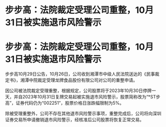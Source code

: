 # 步步高：法院裁定受理公司重整，10月31日被实施退市风险警示

# 步步高：法院裁定受理公司重整，10月31日被实施退市风险警示

步步高10月29日公告，10月26日，公司收到湘潭市中级人民法院送达的《民事裁定书》，湘潭中院裁定受理龙牌食品股份有限公司对公司的重整申请。

因公司被法院裁定受理重整，根据规定，公司股票将于2023年10月30日停牌一天，并自2023年10月31日复牌交易起被实施退市风险警示，股票简称改为“*ST步高”，证券代码仍为“002251”，股票价格日涨跌幅限制为5%。

除被受理重整外，公司不存在其他退市风险警示事项，重整完成后，公司将向深圳证券交易所申请撤销退市风险警示，经核准后公司股票将恢复正常交易。

